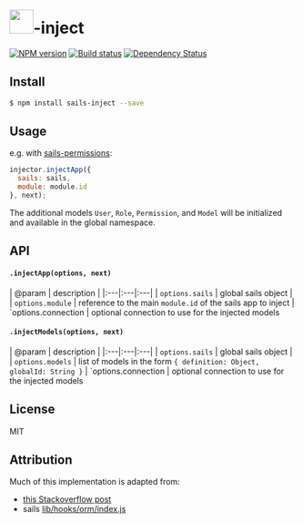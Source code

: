 # <img src="http://cdn.tjw.io/images/sails-logo.png" height='42px' />-inject

[![NPM version][npm-image]][npm-url]
[![Build status][travis-image]][travis-url]
[![Dependency Status][daviddm-image]][daviddm-url]

## Install
```sh
$ npm install sails-inject --save
```

## Usage
e.g. with [sails-permissions](https://www.npmjs.org/package/sails-permissions):

```js
injector.injectApp({
  sails: sails,
  module: module.id
}, next);
```
The additional models `User`, `Role`, `Permission`, and `Model` will be initialized and available in the global namespace.

## API

#### `.injectApp(options, next)`
| @param | description |
|:---|:---|:---|
| `options.sails` | global sails object |
| `options.module` | reference to the main `module.id` of the sails app to inject
| `options.connection | optional connection to use for the injected models

#### `.injectModels(options, next)`
| @param | description |
|:---|:---|:---|
| `options.sails` | global sails object |
| `options.models` | list of models in the form `{ definition: Object, globalId: String }`
| `options.connection | optional connection to use for the injected models

## License
MIT

## Attribution
Much of this implementation is adapted from:
- [this Stackoverflow post](http://stackoverflow.com/questions/21085624/how-to-create-a-normal-sails-model-without-being-in-the-models-folder)
- sails [lib/hooks/orm/index.js](https://github.com/balderdashy/sails/blob/master/lib/hooks/orm/index.js)

[sails-logo]: http://cdn.tjw.io/images/sails-logo.png
[sails-url]: https://sailsjs.org
[npm-image]: https://img.shields.io/npm/v/sails-inject.svg?style=flat
[npm-url]: https://npmjs.org/package/sails-inject
[travis-image]: https://img.shields.io/travis/tjwebb/sails-inject.svg?style=flat
[travis-url]: https://travis-ci.org/tjwebb/sails-inject
[daviddm-image]: http://img.shields.io/david/tjwebb/sails-inject.svg?style=flat
[daviddm-url]: https://david-dm.org/tjwebb/sails-inject
